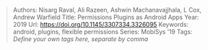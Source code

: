 > Authors: Nisarg Raval, Ali Razeen, Ashwin Machanavajjhala, L Cox, Andrew Warfield
> Title: Permissions Plugins as Android Apps
> Year: 2019
> Url: https://doi.org/10.1145/3307334.3326095
> Keywords: android, plugins, flexible permissions
> Series: MobiSys '19
> Tags: *Define your own tags here, separate by comma*